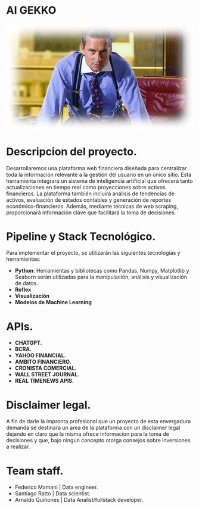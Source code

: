 # AI GEKKO
##### ![](https://github.com/arnaldoquinones/henry_ai/blob/master/media/ia_gekko.png?raw=true)

# Descripcion del proyecto.

Desarrollaremos una plataforma web financiera diseñada para centralizar toda la información relevante a la gestión del usuario en un único sitio. Esta herramienta integrará un sistema de inteligencia artificial que ofrecerá tanto actualizaciones en tiempo real como proyecciones sobre activos financieros. 
La plataforma también incluirá análisis de tendencias de activos, evaluación de estados contables y generación de reportes económico-financieros. Además, mediante técnicas de web scraping, proporcionará información clave que facilitará la toma de decisiones.

# Pipeline y Stack Tecnológico.

Para implementar el proyecto, se utilizarán las siguientes tecnologías y herramientas:

- **Python**: Herramientas y bibliotecas como Pandas, Numpy, Matplotlib y Seaborn serán utilizadas para la manipulación, análisis y visualización de datos.
- **Reflex** 
- **Visualización**
- **Modelos de Machine Learning**

# APIs.

- **CHATGPT.**
- **BCRA.**
- **YAHOO FINANCIAL.**
- **AMBITO FINANCIERO.**
- **CRONISTA COMERCIAL.**
- **WALL STREET JOURNAL.**
- **REAL TIMENEWS APIS.**

# Disclaimer legal.

A fin de darle la impronta profesional que un proyecto de esta envergadura demanda se destinara un area de la plataforma con un disclaimer legal dejando en claro que la misma ofrece informacion para la toma de decisiones y que, bajo ningun concepto otorga consejos sobre inversiones a realizar. 

# Team staff.

- Federico Mamani  | Data engineer.
- Santiago Ratto   | Data scientist.
- Arnaldo Quiñones | Data Analist/fullstack developer.




